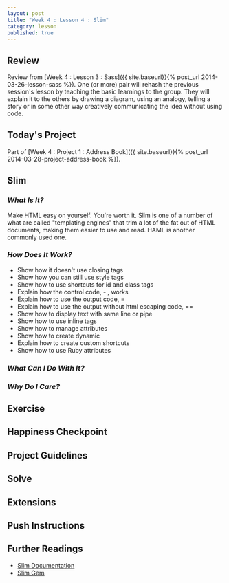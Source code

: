 ```yaml
---
layout: post
title: "Week 4 : Lesson 4 : Slim"
category: lesson
published: true
---
```


## Review

Review from [Week 4 : Lesson 3 : Sass]({{ site.baseurl}}{% post_url 2014-03-26-lesson-sass %}).  One (or more) pair will rehash the previous session's lesson by teaching the basic learnings to the group.  They will explain it to the others by drawing a diagram, using an analogy, telling a story or in some other way creatively communicating the idea without using code.

## Today's Project<a name="todays-project"></a>

Part of [Week 4 : Project 1 : Address Book]({{ site.baseurl}}{% post_url 2014-03-28-project-address-book %}).

## Slim

### _What Is It?_
Make HTML easy on yourself.  You're worth it. Slim is one of a number of what are called "templating engines" that trim a lot of the fat out of HTML documents, making them easier to use and read. HAML is another commonly used one.   

### _How Does It Work?_

* Show how it doesn't use closing tags
* Show how you can still use style tags
* Show how to use shortcuts for id and class tags
* Explain how the control code, - , works
* Explain how to use the output code, =
* Explain how to use the output without html escaping code, == 
* Show how to display text with same line or pipe
* Show how to use inline tags
* Show how to manage attributes
* Show how to create dynamic 
* Explain how to create custom shortcuts
* Show how to use Ruby attributes

### _What Can I Do With It?_

### _Why Do I Care?_

## Exercise

## Happiness Checkpoint

## Project Guidelines

## Solve

## Extensions

## Push Instructions

## Further Readings

* [Slim Documentation](http://slim-lang.com/)
* [Slim Gem](https://github.com/slim-template/slim)
